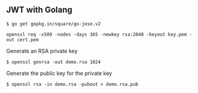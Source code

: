 ## JWT with Golang


```$ go get gopkg.in/square/go-jose.v2```

```
openssl req -x509 -nodes -days 365 -newkey rsa:2048 -keyout key.pem -out cert.pem
```

Generate an RSA private key

```$ openssl genrsa -out demo.rsa 1024```

Generate the public key for the private key

```$ openssl rsa -in demo.rsa -pubout > demo.rsa.pub```